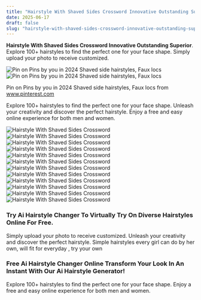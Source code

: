 ```yaml
---
title: "Hairstyle With Shaved Sides Crossword Innovative Outstanding Superior"
date: 2025-06-17
draft: false
slug: "hairstyle-with-shaved-sides-crossword-innovative-outstanding-superior" 
---
```


**Hairstyle With Shaved Sides Crossword Innovative Outstanding Superior**. Explore 100+ hairstyles to find the perfect one for your face shape. Simply upload your photo to receive customized.

![Pin on Pins by you in 2024 Shaved side hairstyles, Faux locs](https://i.pinimg.com/736x/91/fe/5b/91fe5bd8f1aceae2a9cca94dc59ad3ef.jpg)![Pin on Pins by you in 2024 Shaved side hairstyles, Faux locs](https://i.pinimg.com/736x/91/fe/5b/91fe5bd8f1aceae2a9cca94dc59ad3ef.jpg)

Pin on Pins by you in 2024 Shaved side hairstyles, Faux locs from www.pinterest.com

Explore 100+ hairstyles to find the perfect one for your face shape. Unleash your creativity and discover the perfect hairstyle. Enjoy a free and easy online experience for both men and women.

![Hairstyle With Shaved Sides Crossword ](https://content.latest-hairstyles.com/wp-content/uploads/shaved-side-and-back-with-ponytail-for-long-hair.jpg " Sidecut Hairstyle Women")![Hairstyle With Shaved Sides Crossword ](https://lovehairstyles.com/wp-content/uploads/2019/04/half-shaved-head-hairstyles-top-knot.jpg " 7 Side Shaved Hairstyles For Women")![Hairstyle With Shaved Sides Crossword ](https://i.pinimg.com/originals/03/93/b6/0393b6aaf8b11a1596c6142bb3433a8d.jpg " Man Bun Shaved Sides Hairstyle Curly Hair Shaved Side, Shaved Side")![Hairstyle With Shaved Sides Crossword ](https://i.pinimg.com/originals/ab/ae/f9/abaef9d2cbaea9459ecee2dd62b50bbd.jpg " Pin on hair")![Hairstyle With Shaved Sides Crossword ](https://i.pinimg.com/originals/af/56/05/af5605d34de574fa0766fbf3e1dc4f7d.jpg " 40 Stylish Undercut and Shaved Sides Hairstyles on Black women That")![Hairstyle With Shaved Sides Crossword ](https://i.pinimg.com/originals/0f/ce/ed/0fceedc630c561a4e9d00e18330ad63d.jpg " Mostly_Shaved_Hairstyle_Crossword_Clue Shaved hair women, Shaved head")![Hairstyle With Shaved Sides Crossword ](https://i.pinimg.com/736x/1c/8f/43/1c8f439962c0ad4bff817dff84ad7ac0.jpg " Pin on tresses in 2024 Shaved side hairstyles, Cornrow ponytail")![Hairstyle With Shaved Sides Crossword ](https://i.pinimg.com/736x/15/77/d8/1577d89205195d0a617c3170671a00fe.jpg " Explore Styles for Long Hair with Shaved Sides Long hair shaved sides")![Hairstyle With Shaved Sides Crossword ](https://i.pinimg.com/originals/2c/ba/92/2cba92300f04eeb09e739b5ddc98bba0.jpg " 31 Box Braids With Shaved Sides ThriveNaija Box braids shaved sides")![Hairstyle With Shaved Sides Crossword ](https://www.betrendsetter.com/wp-content/uploads/2017/03/shaved-side-comb-over-hairstyle.jpg " 66 Shaved Hairstyles for Women That Turn Heads Everywhere")![Hairstyle With Shaved Sides Crossword ](https://braidhairstyles.com/wp-content/uploads/2022/10/Box-Braids-With-Shaved-Sides-and-Back-875x1024.jpeg " 20 Braid Hairstyles With Shaved Sides Braid Hairstyles")![Hairstyle With Shaved Sides Crossword ](https://i.pinimg.com/736x/91/fe/5b/91fe5bd8f1aceae2a9cca94dc59ad3ef.jpg " Pin on Pins by you in 2024 Shaved side hairstyles, Faux locs")

### Try Ai Hairstyle Changer To Virtually Try On Diverse Hairstyles Online For Free.

Simply upload your photo to receive customized. Unleash your creativity and discover the perfect hairstyle. Simple hairstyles every girl can do by her own, will fit for everyday , try your own

### Free Ai Hairstyle Changer Online Transform Your Look In An Instant With Our Ai Hairstyle Generator!

Explore 100+ hairstyles to find the perfect one for your face shape. Enjoy a free and easy online experience for both men and women.